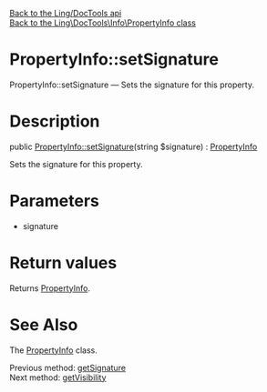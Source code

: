 [Back to the Ling/DocTools api](https://github.com/lingtalfi/DocTools/blob/master/doc/api/Ling/DocTools.md)<br>
[Back to the Ling\DocTools\Info\PropertyInfo class](https://github.com/lingtalfi/DocTools/blob/master/doc/api/Ling/DocTools/Info/PropertyInfo.md)


PropertyInfo::setSignature
================



PropertyInfo::setSignature — Sets the signature for this property.




Description
================


public [PropertyInfo::setSignature](https://github.com/lingtalfi/DocTools/blob/master/doc/api/Ling/DocTools/Info/PropertyInfo/setSignature.md)(string $signature) : [PropertyInfo](https://github.com/lingtalfi/DocTools/blob/master/doc/api/Ling/DocTools/Info/PropertyInfo.md)




Sets the signature for this property.




Parameters
================


- signature

    


Return values
================

Returns [PropertyInfo](https://github.com/lingtalfi/DocTools/blob/master/doc/api/Ling/DocTools/Info/PropertyInfo.md).








See Also
================

The [PropertyInfo](https://github.com/lingtalfi/DocTools/blob/master/doc/api/Ling/DocTools/Info/PropertyInfo.md) class.

Previous method: [getSignature](https://github.com/lingtalfi/DocTools/blob/master/doc/api/Ling/DocTools/Info/PropertyInfo/getSignature.md)<br>Next method: [getVisibility](https://github.com/lingtalfi/DocTools/blob/master/doc/api/Ling/DocTools/Info/PropertyInfo/getVisibility.md)<br>

